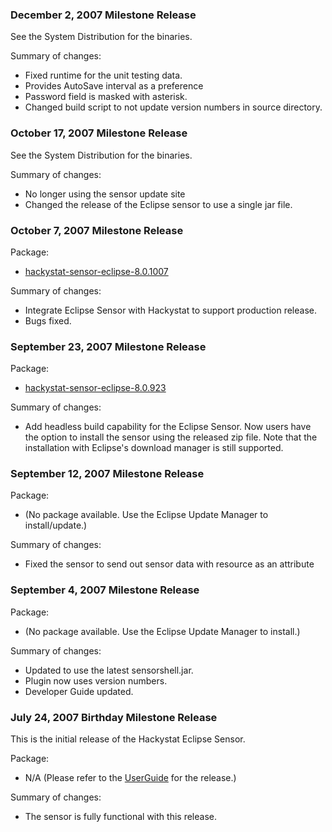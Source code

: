 ### December 2, 2007 Milestone Release ###

See the System Distribution for the binaries.

Summary of changes:
  * Fixed runtime for the unit testing data.
  * Provides AutoSave interval as a preference
  * Password field is masked with asterisk.
  * Changed build script to not update version numbers in source directory.

### October 17, 2007 Milestone Release ###

See the System Distribution for the binaries.

Summary of changes:
  * No longer using the sensor update site
  * Changed the release of the Eclipse sensor to use a single jar file.

### October 7, 2007 Milestone Release ###

Package:
  * [hackystat-sensor-eclipse-8.0.1007](http://hackystat-sensor-eclipse.googlecode.com/files/hackystat-sensor-eclipse-8.0.1007.zip)

Summary of changes:
  * Integrate Eclipse Sensor with Hackystat to support production release.
  * Bugs fixed.

### September 23, 2007 Milestone Release ###

Package:
  * [hackystat-sensor-eclipse-8.0.923](http://hackystat-sensor-eclipse.googlecode.com/files/hackystat-sensor-eclipse-8.0.923.zip)

Summary of changes:
  * Add headless build capability for the Eclipse Sensor. Now users have the option to install the sensor using the released zip file. Note that the installation with Eclipse's download manager is still supported.


### September 12, 2007 Milestone Release ###

Package:
  * (No package available. Use the Eclipse Update Manager to install/update.)

Summary of changes:
  * Fixed the sensor to send out sensor data with resource as an attribute

### September 4, 2007 Milestone Release ###

Package:
  * (No package available. Use the Eclipse Update Manager to install.)

Summary of changes:
  * Updated to use the latest sensorshell.jar.
  * Plugin now uses version numbers.
  * Developer Guide updated.

### July 24, 2007 Birthday Milestone Release ###

This is the initial release of the Hackystat Eclipse Sensor.

Package:

  * N/A (Please refer to the [UserGuide](http://code.google.com/p/hackystat-sensor-eclipse/wiki/UserGuide) for the release.)

Summary of changes:

  * The sensor is fully functional with this release.

